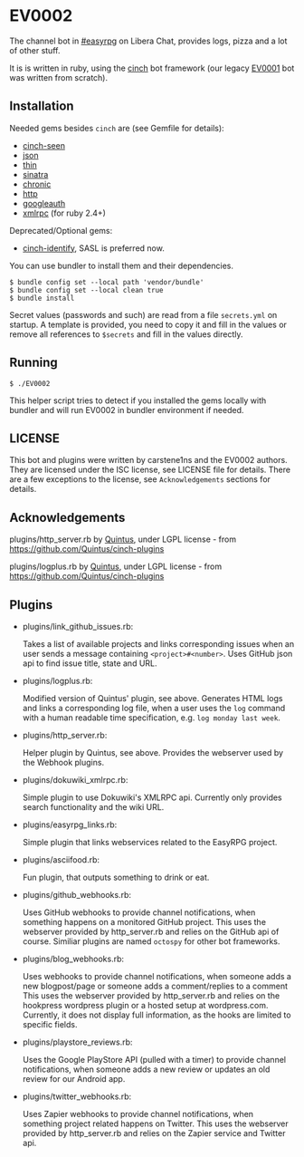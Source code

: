 # EV0002

The channel bot in [#easyrpg][webchat] on Libera Chat, provides logs, pizza and
a lot of other stuff.

It is is written in ruby, using the [cinch][cinch] bot framework (our legacy
[EV0001][ev0001] bot was written from scratch).

## Installation

Needed gems besides `cinch` are (see Gemfile for details):

 * [cinch-seen][cinch-seen]
 * [json][json]
 * [thin][thin]
 * [sinatra][sinatra]
 * [chronic][chronic]
 * [http][http]
 * [googleauth][googleauth]
 * [xmlrpc][xmlrpc] (for ruby 2.4+)

Deprecated/Optional gems:

 * [cinch-identify][cinch-identify], SASL is preferred now.

You can use bundler to install them and their dependencies.

    $ bundle config set --local path 'vendor/bundle'
    $ bundle config set --local clean true
    $ bundle install

Secret values (passwords and such) are read from a file `secrets.yml` on startup.
A template is provided, you need to copy it and fill in the values or remove all
references to `$secrets` and fill in the values directly.

## Running

    $ ./EV0002

This helper script tries to detect if you installed the gems locally with bundler and
will run EV0002 in bundler environment if needed.

## LICENSE

This bot and plugins were written by carstene1ns and the EV0002 authors.
They are licensed under the ISC license, see LICENSE file for details.
There are a few exceptions to the license, see `Acknowledgements` sections for details.

## Acknowledgements

plugins/http_server.rb by [Quintus][quintus], under LGPL license - from
https://github.com/Quintus/cinch-plugins

plugins/logplus.rb by [Quintus][quintus], under LGPL license - from
https://github.com/Quintus/cinch-plugins

## Plugins

 * plugins/link_github_issues.rb:

   Takes a list of available projects and links corresponding issues when an user sends a
   message containing `<project>#<number>`. Uses GitHub json api to find issue title,
   state and URL.

 * plugins/logplus.rb:

   Modified version of Quintus' plugin, see above. Generates HTML logs and links a
   corresponding log file, when a user uses the `log` command with a human readable time
   specification, e.g. `log monday last week`.

 * plugins/http_server.rb:

   Helper plugin by Quintus, see above. Provides the webserver used by the Webhook plugins.

 * plugins/dokuwiki_xmlrpc.rb:

   Simple plugin to use Dokuwiki's XMLRPC api. Currently only provides search
   functionality and the wiki URL.

 * plugins/easyrpg_links.rb:

   Simple plugin that links webservices related to the EasyRPG project.

 * plugins/asciifood.rb:

   Fun plugin, that outputs something to drink or eat.

 * plugins/github_webhooks.rb:

   Uses GitHub webhooks to provide channel notifications, when something happens on a
   monitored GitHub project. This uses the webserver provided by http_server.rb and
   relies on the GitHub api of course. Similiar plugins are named `octospy` for other
   bot frameworks.

 * plugins/blog_webhooks.rb:

   Uses webhooks to provide channel notifications, when someone adds a new blogpost/page
   or someone adds a comment/replies to a comment  This uses the webserver provided by
   http_server.rb and relies on the hookpress wordpress plugin or a hosted setup at
   wordpress.com. Currently, it does not display full information, as the hooks are
   limited to specific fields.

 * plugins/playstore_reviews.rb:

   Uses the Google PlayStore API (pulled with a timer) to provide channel notifications,
   when someone adds a new review or updates an old review for our Android app.

 * plugins/twitter_webhooks.rb:

   Uses Zapier webhooks to provide channel notifications, when something project related
   happens on Twitter. This uses the webserver provided by http_server.rb and
   relies on the Zapier service and Twitter api.

[webchat]: https://kiwiirc.com/nextclient/#ircs://irc.libera.chat/#easyrpg?nick=rpgguest??
[cinch]: https://github.com/cinchrb/cinch
[ev0001]: https://github.com/EasyRPG/EV0001
[cinch-seen]: https://github.com/bhaberer/cinch-seen
[cinch-identify]: https://github.com/cinchrb/cinch-identify
[json]: http://flori.github.io/json/
[thin]: http://code.macournoyer.com/thin/
[sinatra]: http://sinatrarb.com/
[chronic]: https://github.com/mojombo/chronic
[http]: https://github.com/httprb/http
[googleauth]: https://github.com/google/google-auth-library-ruby
[xmlrpc]: https://github.com/ruby/xmlrpc
[quintus]: https://github.com/Quintus
